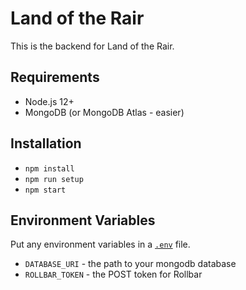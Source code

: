 # Land of the Rair

This is the backend for Land of the Rair.

## Requirements

* Node.js 12+
* MongoDB (or MongoDB Atlas - easier)

## Installation

* `npm install`
* `npm run setup`
* `npm start`

## Environment Variables

Put any environment variables in a [`.env`](https://github.com/motdotla/dotenv) file.

* `DATABASE_URI` - the path to your mongodb database
* `ROLLBAR_TOKEN` - the POST token for Rollbar